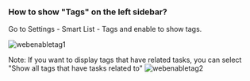 ### How to show "Tags" on the left sidebar?

Go to Settings - Smart List - Tags and enable to show tags.

![webenabletag1](../../../images/ticktick-web-version/tag/Screen%20Shot%202018-08-23%20at%203.00.35%20PM.png)

Note: If you want to display tags that have related tasks, you can select "Show all tags that have tasks related to" ![webenabletag2](../../../images/ticktick-web-version/tag/Screen%20Shot%202018-08-23%20at%203.00.10%20PM.png)

